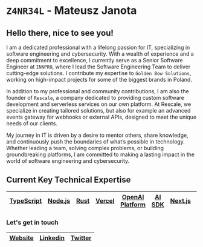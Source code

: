 # `Z4NR34L` - Mateusz Janota
## Hello there, nice to see you!

I am a dedicated professional with a lifelong passion for IT, specializing in software engineering and cybersecurity. With a wealth of experience and a deep commitment to excellence, I currently serve as a Senior Software Engineer at `INNPRO`, where I lead the Software Engineering Team to deliver cutting-edge solutions. I contribute my expertise to `Golden Bow Solutions`, working on high-impact projects for some of the biggest brands in Poland.

In addition to my professional and community contributions, I am also the founder of `Rescale`, a company dedicated to providing custom software development and serverless services on our own platform. At Rescale, we specialize in creating tailored solutions, but also for example an advanced events gateway for webhooks or external APIs, designed to meet the unique needs of our clients.

My journey in IT is driven by a desire to mentor others, share knowledge, and continuously push the boundaries of what’s possible in technology. Whether leading a team, solving complex problems, or building groundbreaking platforms, I am committed to making a lasting impact in the world of software engineering and cybersecurity.

## Current Key Technical Expertise

| [TypeScript](https://www.typescriptlang.org/) | [Node.js](https://nodejs.org/) | [Rust](https://www.rust-lang.org/) | [Vercel](https://vercel.com) | [OpenAI Platform](https://platform.openai.com) | [AI SDK](https://sdk.vercel.ai) | [Next.js](https://nextjs.org/) | [TailwindCSS](https://tailwindcss.com/) |
| ---- | ---- | ---- | ---- | ---- | ---- | ---- | ---- |

### Let's get in touch

| [Website](https://www.zanreal.net) | [Linkedin](https://www.linkedin.com/in/zanreal/) | [Twitter](https://twitter.com/z4nr34l) |
| ------ | ------- | -------- |
